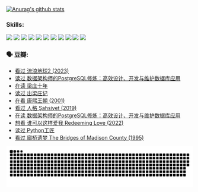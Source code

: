 
[![Anurag's github stats](https://github-readme-stats.vercel.app/api?username=w940853815)](https://github.com/anuraghazra/github-readme-stats)

### Skills:

<code><img height="32" src="https://cdn.jsdelivr.net/npm/simple-icons@v5/icons/python.svg"></code>
<code><img height="32" src="https://cdn.jsdelivr.net/npm/simple-icons@v5/icons/javascript.svg"></code>
<code><img height="32" src="https://cdn.jsdelivr.net/npm/simple-icons@v5/icons/django.svg"></code>
<code><img height="32" src="https://cdn.jsdelivr.net/npm/simple-icons@v5/icons/flask.svg"></code>
<code><img height="32" src="https://cdn.jsdelivr.net/npm/simple-icons@v5/icons/vuetify.svg"></code>
<code><img height="32" src="https://cdn.jsdelivr.net/npm/simple-icons@v5/icons/git.svg"></code>
<code><img height="32" src="https://cdn.jsdelivr.net/npm/simple-icons@v5/icons/docker.svg"></code>
<code><img height="32" src="https://cdn.jsdelivr.net/npm/simple-icons@v5/icons/postgresql.svg"></code>
<code><img height="32" src="https://cdn.jsdelivr.net/npm/simple-icons@v5/icons/elasticsearch.svg"></code>
<code><img height="32" src="https://cdn.jsdelivr.net/npm/simple-icons@v5/icons/macos.svg"></code>
<code><img height="32" src="https://cdn.jsdelivr.net/npm/simple-icons@v5/icons/linux.svg"></code>

### 🗣 豆瓣:

<!-- DOUBAN-ACTIVITIES:START -->
- [看过 流浪地球2‎ (2023)](https://www.douban.com/people/136069238/status/4199558549/?_i=81779821)
- [读过 数据架构师的PostgreSQL修炼：高效设计、开发与维护数据库应用](https://www.douban.com/people/136069238/status/4199451104/?_i=81779821)
- [在读 梁庄十年](https://www.douban.com/people/136069238/status/4198822794/?_i=81779821)
- [读过 出梁庄记](https://www.douban.com/people/136069238/status/4198821001/?_i=81779821)
- [在看 康熙王朝‎ (2001)](https://www.douban.com/people/136069238/status/4198508156/?_i=81779821)
- [看过 人格 Şahsiyet‎ (2019)](https://www.douban.com/people/136069238/status/4198163968/?_i=81779821)
- [在读 数据架构师的PostgreSQL修炼：高效设计、开发与维护数据库应用](https://www.douban.com/people/136069238/status/4195338884/?_i=81779821)
- [想看 谁可以这样爱我 Redeeming Love‎ (2022)](https://www.douban.com/people/136069238/status/4188956472/?_i=81779821)
- [读过 Python工匠](https://www.douban.com/people/136069238/status/4188860579/?_i=81779821)
- [看过 廊桥遗梦 The Bridges of Madison County‎ (1995)](https://www.douban.com/people/136069238/status/4185308287/?_i=81779821)
<!-- DOUBAN-ACTIVITIES:END -->


![Snake animation](https://raw.githubusercontent.com/w940853815/w940853815/output/github-contribution-grid-snake.svg)

<!--
**w940853815/w940853815** is a ✨ _special_ ✨ repository because its `README.md` (this file) appears on your GitHub profile.

Here are some ideas to get you started:

- 🔭 I’m currently working on ...
- 🌱 I’m currently learning ...
- 👯 I’m looking to collaborate on ...
- 🤔 I’m looking for help with ...
- 💬 Ask me about ...
- 📫 How to reach me: ...
- 😄 Pronouns: ...
- ⚡ Fun fact: ...
-->
